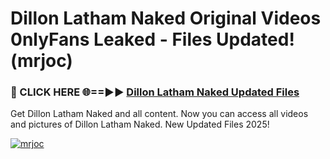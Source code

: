 # Dillon Latham Naked Original Videos 0nlyFans Leaked - Files Updated! (mrjoc)

<h3>🔴 CLICK HERE 🌐==►► <a href="https://tinyurl.com/yckcrads" rel="nofollow">Dillon Latham Naked Updated Files</a></h3>

Get Dillon Latham Naked and all content. Now you can access all videos and pictures of Dillon Latham Naked. New Updated Files 2025!

[![mrjoc](https://i.imgur.com/hpKpOFt.gif)](https://tinyurl.com/yckcrads)
